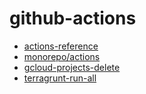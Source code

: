 # github-actions

* [actions-reference](https://docs.github.com/en/actions/reference)
* [monorepo/actions](https://github.com/neuralnetes/monorepo/actions)
* [gcloud-projects-delete](https://github.com/neuralnetes/monorepo/actions/workflows/gcloud-projects-delete.yaml)
* [terragrunt-run-all](https://github.com/neuralnetes/monorepo/actions/workflows/terragrunt-run-all.yaml)
